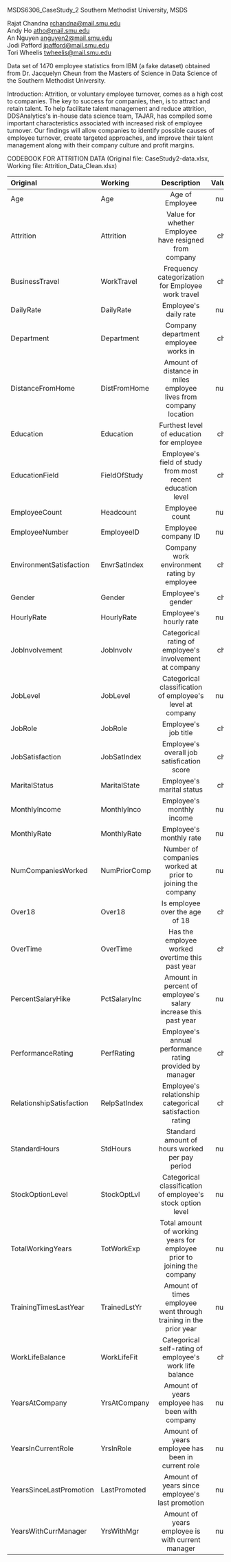 MSDS6306_CaseStudy_2
Southern Methodist University, MSDS

Rajat Chandna rchandna@mail.smu.edu<br>
Andy Ho atho@mail.smu.edu<br>
An Nguyen anguyen2@mail.smu.edu<br>
Jodi Pafford jpafford@mail.smu.edu<br>
Tori Wheelis twheelis@mail.smu.edu<br>

Data set of 1470 employee statistics from IBM (a fake dataset) obtained from Dr. Jacquelyn Cheun from the Masters of Science in Data Science of the Southern Methodist University.

Introduction:
Attrition, or voluntary employee turnover, comes as a high cost to companies. The key to success for companies, then, is to attract and retain talent. To help facilitate talent management and reduce attrition, DDSAnalytics's in-house data science team, TAJAR, has compiled some important characteristics associated with increased risk of employee turnover. Our findings will allow companies to identify possible causes of employee turnover, create targeted approaches, and improve their talent management along with their company culture and profit margins.

CODEBOOK FOR ATTRITION DATA
(Original file: CaseStudy2-data.xlsx, Working file: Attrition_Data_Clean.xlsx)

|Original|Working|Description|Values|
|:-|:-|:-:|:-:|
|Age|Age|Age of Employee|num|
|Attrition|Attrition|Value for whether Employee have resigned from company|chr|
|BusinessTravel|WorkTravel|Frequency categorization for Employee work travel|chr|
|DailyRate|DailyRate|Employee's daily rate|num|
|Department|Department|Company department employee works in|chr|
|DistanceFromHome|DistFromHome|Amount of distance in miles employee lives from company location|num|
|Education|Education|Furthest level of education for employee|chr|
|EducationField|FieldOfStudy|Employee's field of study from most recent education level|chr|
|EmployeeCount|Headcount|Employee count|num|
|EmployeeNumber|EmployeeID|Employee company ID|num|
|EnvironmentSatisfaction|EnvrSatIndex|Company work environment rating by employee|chr|
|Gender|Gender|Employee's gender|chr|
|HourlyRate|HourlyRate|Employee's hourly rate|num|
|JobInvolvement|JobInvolv|Categorical rating of employee's involvement at company|chr|
|JobLevel|JobLevel|Categorical classification of employee's level at company|num|
|JobRole|JobRole|Employee's job title|chr|
|JobSatisfaction|JobSatIndex|Employee's overall job satisfication score|chr|
|MaritalStatus|MaritalState|Employee's marital status|chr|
|MonthlyIncome|MonthlyInco|Employee's monthly income|num|
|MonthlyRate|MonthlyRate|Employee's monthly rate|num|
|NumCompaniesWorked|NumPriorComp|Number of companies worked at prior to joining the company |num|
|Over18|Over18|Is employee over the age of 18|chr|
|OverTime|OverTime|Has the employee worked overtime this past year|chr|
|PercentSalaryHike|PctSalaryInc|Amount in percent of employee's salary increase this past year|num|
|PerformanceRating|PerfRating|Employee's annual performance rating provided by manager|chr|
|RelationshipSatisfaction|RelpSatIndex|Employee's relationship categorical satisfaction rating|chr|
|StandardHours|StdHours|Standard amount of hours worked per pay period|num|
|StockOptionLevel|StockOptLvl|Categorical classification of employee's stock option level|num|
|TotalWorkingYears|TotWorkExp|Total amount of working years for employee prior to joining the company|num|
|TrainingTimesLastYear|TrainedLstYr|Amount of times employee went through training in the prior year|num|
|WorkLifeBalance|WorkLifeFit|Categorical self-rating of employee's work life balance|chr|
|YearsAtCompany|YrsAtCompany|Amount of years employee has been with company|num|
|YearsInCurrentRole|YrsInRole|Amount of years employee has been in current role|num|
|YearsSinceLastPromotion|LastPromoted|Amount of years since employee's last promotion|num|
|YearsWithCurrManager|YrsWithMgr|Amount of years employee is with current manager|num|

